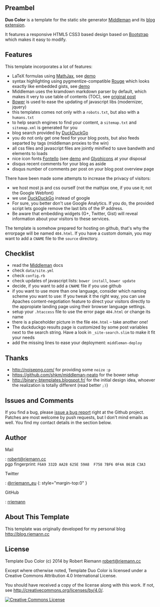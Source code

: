 ## Preambel

**Duo Color** is a template for the static site generator [Middleman](http://middlemanapp.com/)
and its [blog extension](http://middlemanapp.com/basics/blogging/).

It features a responsive HTML5 CSS3 based design based on [Bootstrap](http://getbootstrap.com/)
which makes it easy to modify.

## Features

This template incorporates a lot of features:

* LaTeX formulas using [MathJax](http://mathjax.org), see [demo](/demo/)
* syntax highlighting using pygmentize-compatible [Rouge](http://www.rubydoc.info/gems/rouge/) which looks exactly like embedded gists, see [demo](/demo/)
* Middleman uses the kramdown markdown parser by default, which makes it very to use table of contents (TOC), see [original post](http://blog.riemann.cc/2013/04/10/table-of-contents-in-octopress/)
* [Bower](http://bower.io/) is used to ease the updating of javascript libs (modernizer, jquery)
* this templates comes not only with a `robots.txt`, but also with a `humans.txt`
* to help search engines to find your content, a `sitemap.txt` and `sitemap.xml` is generated for you
* blog search provided by [DuckDuckGo](https://duckduckgo.com)
* you do not only get one feed for your blog posts, but also feeds separted by tags (middleman proxies to the win)
* all css files and javascript files are jointly minified to save bandwith and elements to loads
* nice icon fonts [Fontello](http://fontello.com/) (see [demo](/demo/) and [Glyphicons](http://glyphicons.com/) at your disposal
* disqus recent comments for your blog as aside
* disqus number of comments per post on your blog post overview page

There have been made some attempts to increase the privacy of visitors:

* we host most js and css ourself (not the mathjax one, if you use it; not the Google Webfont)
* we use [DuckDuckGo](https://duckduckgo.com) instead of google
* For sure, you better don't use Google Analytics. If you do, the provided script
  lets google remove the last bits of the IP address.
* Be aware that embedding widgets (G+, Twitter, Gist) will reveal information about your visitors to these services.

The template is somehow prepared for hosting on github, that's why the errorpage
will be named `404.html`. If you have a custom domain, you may want to add a `CNAME`
file to the `source` directory.

## Checklist

* read the [Middleman](http://middlemanapp.com/) docs
* check `data/site.yml`
* check `config.rb`
* check updates of javascript lists: `bower install`, `bower update`
* decide, if you want to add a `CNAME` file if you use github
* if you want to use more than one language, consider which naming scheme you want to use:
  If you tweak it the right way, you can use Apaches content-negotiation feature to direct
  your visitors directly to the appropiate landing page using their browser language settings.
* setup your `.htaccess` file to use the error page `404.html` or change its name
* there is a placeholder picture in the file `404.html` – take another one!
* The duckduckgo results page is customized by some post variables next to the
  search string. Have a look in `_site-search.slim` to make it fit your needs
* add the missing lines to ease your deployment: `middleman-deploy`



## Thanks
 * <http://noisepng.com/> for providing some `noize` `:p`
 * <https://github.com/shkm/middleman-neato> for the bower setup
 * <http://binary-btemplates.blogspot.fr/> for the initial design idea, whoever the realization is totally different (read better `;)`)
 
## Issues and Comments

If you find a bug, please [issue a bug report](https://github.com/rriemann/middleman-blog-template-duocolor/issues)
right at the Github project. Patches are most welcome by push requests, but I
don't mind emails as well. You find my contact details in the section below.


## Author

Mail

: <robert@riemann.cc> <br>
  pgp fingerprint: `F6A9 332D AA28 625E 59A8  F758 7BF6 0F4A 861B C3A3`

Twitter

: [@rriemann_eu](https://twitter.com/rriemann_eu)
{: style="margin-top:0" }

GitHub

: [rriemann](https://github.com/rriemann)

## About This Template

This template was originally developed for my personal blog <http://blog.riemann.cc>

## License

Template Duo Color (c) 2014 by Robert Riemann <robert@riemann.cc>

Except where otherwise noted, Template Duo Color is licensed under a
Creative Commons Attribution 4.0 International License.

You should have received a copy of the license along with this
work. If not, see <http://creativecommons.org/licenses/by/4.0/>.

[![Creative Commons License][cc-image]][cc]

[cc-image]:  https://i.creativecommons.org/l/by/4.0/88x31.png
[cc]: https://creativecommons.org/licenses/by/4.0/ "Creative Commons Attribution 4.0 International license"